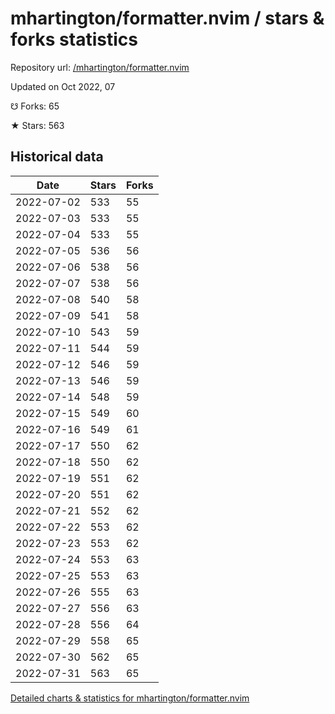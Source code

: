 # mhartington/formatter.nvim / stars & forks statistics

Repository url: [/mhartington/formatter.nvim](https://github.com/mhartington/formatter.nvim)

Updated on Oct 2022, 07

☋ Forks: 65

★ Stars: 563

## Historical data
| Date | Stars | Forks |
|------|-------|-------|
| 2022-07-02 | 533 | 55 | 
| 2022-07-03 | 533 | 55 | 
| 2022-07-04 | 533 | 55 | 
| 2022-07-05 | 536 | 56 | 
| 2022-07-06 | 538 | 56 | 
| 2022-07-07 | 538 | 56 | 
| 2022-07-08 | 540 | 58 | 
| 2022-07-09 | 541 | 58 | 
| 2022-07-10 | 543 | 59 | 
| 2022-07-11 | 544 | 59 | 
| 2022-07-12 | 546 | 59 | 
| 2022-07-13 | 546 | 59 | 
| 2022-07-14 | 548 | 59 | 
| 2022-07-15 | 549 | 60 | 
| 2022-07-16 | 549 | 61 | 
| 2022-07-17 | 550 | 62 | 
| 2022-07-18 | 550 | 62 | 
| 2022-07-19 | 551 | 62 | 
| 2022-07-20 | 551 | 62 | 
| 2022-07-21 | 552 | 62 | 
| 2022-07-22 | 553 | 62 | 
| 2022-07-23 | 553 | 62 | 
| 2022-07-24 | 553 | 63 | 
| 2022-07-25 | 553 | 63 | 
| 2022-07-26 | 555 | 63 | 
| 2022-07-27 | 556 | 63 | 
| 2022-07-28 | 556 | 64 | 
| 2022-07-29 | 558 | 65 | 
| 2022-07-30 | 562 | 65 | 
| 2022-07-31 | 563 | 65 | 


[Detailed charts & statistics for mhartington/formatter.nvim](https://reviewgithub.com/rep/mhartington/formatter.nvim)

